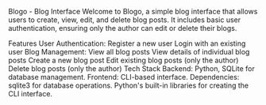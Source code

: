 Blogo - Blog Interface
Welcome to Blogo, a simple blog interface that allows users to create, view, edit, and delete blog posts. It includes basic user authentication, ensuring only the author can edit or delete their blogs.

Features
User Authentication:
Register a new user
Login with an existing user
Blog Management:
View all blog posts
View details of individual blog posts
Create a new blog post
Edit existing blog posts (only the author)
Delete blog posts (only the author)
Tech Stack
Backend: Python, SQLite for database management.
Frontend: CLI-based interface.
Dependencies:
sqlite3 for database operations.
Python's built-in libraries for creating the CLI interface.
